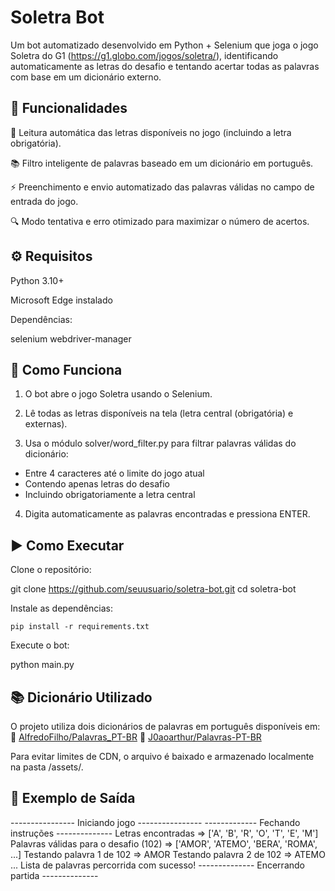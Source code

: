 # Soletra Bot

Um bot automatizado desenvolvido em Python + Selenium que joga o jogo Soletra do G1 (https://g1.globo.com/jogos/soletra/), identificando automaticamente as letras do desafio e tentando acertar todas as palavras com base em um dicionário externo.

## 🚀 Funcionalidades

🧠 Leitura automática das letras disponíveis no jogo (incluindo a letra obrigatória).

📚 Filtro inteligente de palavras baseado em um dicionário em português.

⚡ Preenchimento e envio automatizado das palavras válidas no campo de entrada do jogo.

🔍 Modo tentativa e erro otimizado para maximizar o número de acertos.

## ⚙️ Requisitos

Python 3.10+

Microsoft Edge instalado

Dependências:

selenium 
webdriver-manager

## 🧠 Como Funciona

1. O bot abre o jogo Soletra usando o Selenium.

2. Lê todas as letras disponíveis na tela (letra central (obrigatória) e externas).

3. Usa o módulo solver/word_filter.py para filtrar palavras válidas do dicionário:
- Entre 4 caracteres até o limite do jogo atual
- Contendo apenas letras do desafio
- Incluindo obrigatoriamente a letra central

4. Digita automaticamente as palavras encontradas e pressiona ENTER.

## ▶️ Como Executar

Clone o repositório:

git clone https://github.com/seuusuario/soletra-bot.git
cd soletra-bot


Instale as dependências:

```pip install -r requirements.txt```

Execute o bot:

python main.py

## 📚 Dicionário Utilizado

O projeto utiliza dois dicionários de palavras em português disponíveis em:
🔗 [AlfredoFilho/Palavras_PT-BR](https://github.com/AlfredoFilho/Palavras_PT-BR/blob/master/Palavras_PT-BR.txt)
🔗 [J0aoarthur/Palavras-PT-BR](https://github.com/j0aoarthur/Palavras-PT-BR/blob/main/dicionario_PT-BR.txt)

Para evitar limites de CDN, o arquivo é baixado e armazenado localmente na pasta /assets/.

## 🧩 Exemplo de Saída
---------------- Iniciando jogo ----------------
------------- Fechando instruções --------------
Letras encontradas =>  ['A', 'B', 'R', 'O', 'T', 'E', 'M']
Palavras válidas para o desafio (102) =>  ['AMOR', 'ATEMO', 'BERA', 'ROMA', ...]
Testando palavra 1 de 102 =>  AMOR
Testando palavra 2 de 102 =>  ATEMO
...
Lista de palavras percorrida com sucesso!
-------------- Encerrando partida --------------
